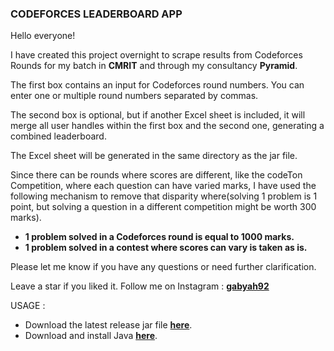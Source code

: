 ### CODEFORCES LEADERBOARD APP

Hello everyone!

I have created this project overnight to scrape results from Codeforces Rounds for my batch in **CMRIT** and through my consultancy **Pyramid**.

The first box contains an input for Codeforces round numbers. You can enter one or multiple round numbers separated by commas.

The second box is optional, but if another Excel sheet is included, it will merge all user handles within the first box and the second one, generating a combined leaderboard.

The Excel sheet will be generated in the same directory as the jar file.

Since there can be rounds where scores are different, like the codeTon Competition, where each question can have varied marks, I have used the following mechanism to remove that disparity where(solving 1 problem is 1 point, but solving a question in a different competition might be worth 300 marks).

- **1 problem solved in a Codeforces round is equal to 1000 marks.**
- **1 problem solved in a contest where scores can vary is taken as is.**

Please let me know if you have any questions or need further clarification.

Leave a star if you liked it. Follow me on Instagram : **[gabyah92](instagram.com/gabyah92)**

USAGE : 
- Download the latest release jar file **[here](https://github.com/gabyah92/codeforcesGUI/releases)**. 
- Download and install Java **[here](https://www.java.com/en/download)**. 
